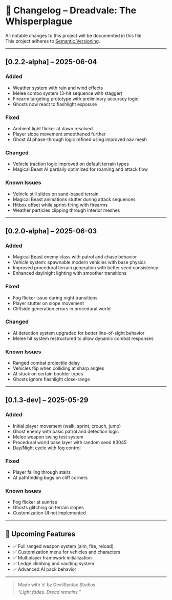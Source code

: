 # 📘 Changelog – Dreadvale: The Whisperplague

All notable changes to this project will be documented in this file.  
This project adheres to [Semantic Versioning](https://semver.org/).

---

## [0.2.2-alpha] – 2025-06-04
### Added
- Weather system with rain and wind effects
- Melee combo system (3-hit sequence with stagger)
- Firearm targeting prototype with preliminary accuracy logic
- Ghosts now react to flashlight exposure

### Fixed
- Ambient light flicker at dawn resolved
- Player slope movement smoothened further
- Ghost AI phase-through logic refined using improved nav mesh

### Changed
- Vehicle traction logic improved on default terrain types
- Magical Beast AI partially optimized for roaming and attack flow

### Known Issues
- Vehicle still slides on sand-based terrain
- Magical Beast animations stutter during attack sequences
- Hitbox offset while sprint-firing with firearms
- Weather particles clipping through interior meshes

---

## [0.2.0-alpha] – 2025-06-03
### Added
- Magical Beast enemy class with patrol and chase behavior
- Vehicle system: spawnable modern vehicles with base physics
- Improved procedural terrain generation with better seed consistency
- Enhanced day/night lighting with smoother transitions

### Fixed
- Fog flicker issue during night transitions
- Player stutter on slope movement
- Cliffside generation errors in procedural world

### Changed
- AI detection system upgraded for better line-of-sight behavior
- Melee hit system restructured to allow dynamic combat responses

### Known Issues
- Ranged combat projectile delay
- Vehicles flip when colliding at sharp angles
- AI stuck on certain boulder types
- Ghosts ignore flashlight close-range

---

## [0.1.3-dev] – 2025-05-29
### Added
- Initial player movement (walk, sprint, crouch, jump)
- Ghost enemy with basic patrol and detection logic
- Melee weapon swing test system
- Procedural world base layer with random seed #3045
- Day/Night cycle with fog control

### Fixed
- Player falling through stairs
- AI pathfinding bugs on cliff corners

### Known Issues
- Fog flicker at sunrise
- Ghosts glitching on terrain slopes
- Customization UI not implemented

---

## 📅 Upcoming Features
- ✅ Full ranged weapon system (aim, fire, reload)
- ✅ Customization menu for vehicles and characters
- ✅ Multiplayer framework initialization
- ✅ Ledge climbing and vaulting system
- ✅ Advanced AI pack behavior

---

> Made with ☠️ by DevilSyntax Studios  
> _“Light fades. Dread remains.”_
> 
